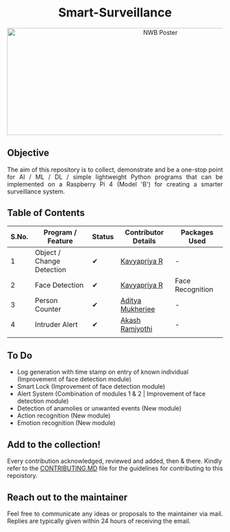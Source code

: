 <h1 align="center"><a name="section_name">Smart-Surveillance</a></h1>

<p align="center" width="100%">
<img width="700" height="250" alt="NWB Poster" src="https://raw.githubusercontent.com/Surveillance-NWB/Smart-Home-Surveillance/main/Project%20Poster.png">
</p>

## Objective
<div align="justify">
The aim of this repository is to collect, demonstrate and be a one-stop point for AI / ML / DL / simple lightweight Python programs that can be implemented on a Raspberry Pi 4 (Model 'B') for creating a smarter surveillance system.
</div>

## Table of Contents
| S.No. | Program / Feature  |  Status  | Contributor Details  | Packages Used  |
|---|---|---|---|---|
| 1 | Object / Change Detection  | &#10004;  | [Kavyapriya R](https://github.com/Kavyapriyakp) | - |
| 2 | Face Detection  | &#10004;  | [Kavyapriya R](https://github.com/Kavyapriyakp) | Face Recognition |
| 3 | Person Counter | &#10004;  | [Aditya Mukherjee](https://github.com/adityamukherjee42) | -  |
| 4 | Intruder Alert  | &#10004;  | [Akash Ramjyothi](https://github.com/Akash-Ramjyothi)  |  - |
|  | |   |  | |

## To Do
* Log generation with time stamp on entry of known individual (Improvement of face detection module)
* Smart Lock (Improvement of face detection module)
* Alert System (Combination of modules 1 & 2 | Improvement of face detection module)
* Detection of anamolies or unwanted events (New module)
* Action recognition (New module)
* Emotion recognition (New module)

## Add to the collection!

Every contribution acknowledged, reviewed and added, then & there. Kindly refer to the [CONTRIBUTING.MD](https://github.com/Surveillance-NWB/Home-Surveillance/blob/main/CONTRIBUTING.md) file for the guidelines for contributing to this repoistory.

## Reach out to the maintainer
<div align="justify">
Feel free to communicate any ideas or proposals to the maintainer via mail.  Replies are typically given within 24 hours of receiving the email.
</div>

